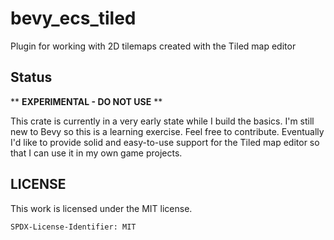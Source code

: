 # bevy_ecs_tiled

Plugin for working with 2D tilemaps created with the Tiled map editor

## Status

** **EXPERIMENTAL - DO NOT USE** **

This crate is currently in a very early state while I build the basics.
I'm still new to Bevy so this is a learning exercise. Feel free to
contribute. Eventually I'd like to provide solid and easy-to-use
support for the Tiled map editor so that I can use it in my own
game projects.

## LICENSE

This work is licensed under the MIT license.

`SPDX-License-Identifier: MIT`